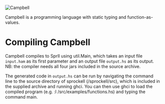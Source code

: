 ![Campbell](http://public.pieterbos.me/campbell.png)

Campbell is a programming language with static typing and function-as-values.

# Compiling Campbell
Campbell compiles to SprIl using util.Main, which takes an input file ```input.ham``` as its first parameter and an output
file ```output.hs``` as its output. NB: the compiler needs all four jars included in the source archive.

The generated code in ```output.hs``` can be run by navigating the command line to
the source directory of sprockell (/sprockell/src), which is included in the supplied archive and running ghci. You
can then use ghci to load the compiled program (e.g. :l /src/examples/functions.hs) and typing the command main.